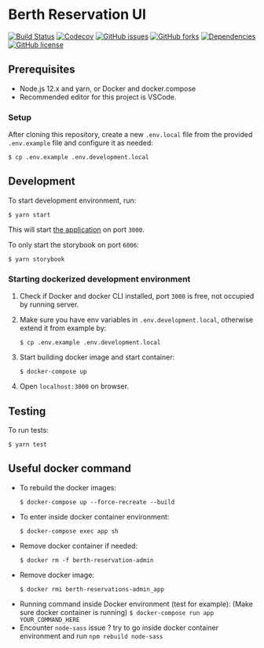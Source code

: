 # Berth Reservation UI

[![Build Status](https://travis-ci.com/City-of-Helsinki/berth-reservations-admin.svg?branch=develop)](https://travis-ci.com/City-of-Helsinki/berth-reservations-admin) [![Codecov](https://codecov.io/gh/City-of-Helsinki/berth-reservations-admin/branch/develop/graph/badge.svg)](https://codecov.io/gh/City-of-Helsinki/berth-reservations-admin/branch/develop/graph/badge.svg) [![GitHub issues](https://img.shields.io/github/issues/City-of-Helsinki/berth-reservations-admin)](https://img.shields.io/github/issues/City-of-Helsinki/berth-reservations-admin) [![GitHub forks](https://img.shields.io/github/forks/City-of-Helsinki/berth-reservations-admin)](https://img.shields.io/github/forks/City-of-Helsinki/berth-reservations-admin) [![Dependencies](https://img.shields.io/david/City-of-Helsinki/berth-reservations-admin?branch=develop)](https://img.shields.io/david/City-of-Helsinki/berth-reservations-admin?branch=develop) [![GitHub license](https://img.shields.io/github/license/City-of-Helsinki/berth-reservations-admin)](https://img.shields.io/github/license/City-of-Helsinki/berth-reservations-admin)


## Prerequisites

- Node.js 12.x and yarn, or Docker and docker.compose
- Recommended editor for this project is VSCode.


### Setup

After cloning this repository, create a new `.env.local` file from the provided `.env.example` file and configure it as needed:

```
$ cp .env.example .env.development.local
```

## Development

To start development environment, run:

```
$ yarn start
```

This will start [the application](http://localhost:3000) on port `3000`.

To only start the storybook on port `6006`:

```
$ yarn storybook
```

### Starting dockerized development environment

1. Check if Docker and docker CLI installed, port `3000` is free, not occupied by running server.

2. Make sure you have env variables in `.env.development.local`, otherwise extend it from example by:
   ```
   $ cp .env.example .env.development.local
   ```
3. Start building docker image and start container:
   ```
   $ docker-compose up
   ```
4. Open `localhost:3000` on browser.

## Testing

To run tests:

```
$ yarn test
```

## Useful docker command

- To rebuild the docker images:
  ```
  $ docker-compose up --force-recreate --build
  ```
- To enter inside docker container environment:
  ```
  $ docker-compose exec app sh
  ```
- Remove docker container if needed:
  ```
  $ docker rm -f berth-reservation-admin
  ```
- Remove docker image:
  ```
  $ docker rmi berth-reservations-admin_app
  ```
- Running command inside Docker environment (test for example):
  (Make sure docker container is running)
  `$ docker-compose run app YOUR_COMMAND_HERE`
- Encounter `node-sass` issue ? try to go inside docker container environment and run `npm rebuild node-sass`
